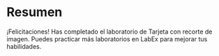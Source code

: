 # Resumen

¡Felicitaciones! Has completado el laboratorio de Tarjeta con recorte de imagen. Puedes practicar más laboratorios en LabEx para mejorar tus habilidades.
